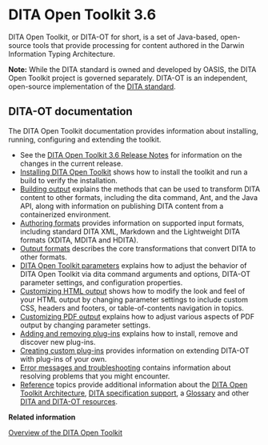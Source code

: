 # DITA Open Toolkit 3.6

DITA Open Toolkit, or DITA-OT for short, is a set of Java-based, open-source tools that provide processing for content authored in the Darwin Information Typing Architecture.

**Note:** While the DITA standard is owned and developed by OASIS, the DITA Open Toolkit project is governed separately. DITA-OT is an independent, open-source implementation of the [DITA standard](http://docs.oasis-open.org/dita/dita/v1.3/dita-v1.3-part0-overview.html).

## DITA-OT documentation

The DITA Open Toolkit documentation provides information about installing, running, configuring and extending the toolkit.

-   See the [DITA Open Toolkit 3.6 Release Notes](release-notes/index.md) for information on the changes in the current release.
-   [Installing DITA Open Toolkit](topics/installing-client.md) shows how to install the toolkit and run a build to verify the installation.
-   [Building output](topics/building-output.md) explains the methods that can be used to transform DITA content to other formats, including the dita command, Ant, and the Java API, along with information on publishing DITA content from a containerized environment.
-   [Authoring formats](topics/input-formats.md) provides information on supported input formats, including standard DITA XML, Markdown and the Lightweight DITA formats \(XDITA, MDITA and HDITA\).
-   [Output formats](topics/output-formats.md) describes the core transformations that convert DITA to other formats.
-   [DITA Open Toolkit parameters](parameters/index.md) explains how to adjust the behavior of DITA Open Toolkit via dita command arguments and options, DITA-OT parameter settings, and configuration properties.
-   [Customizing HTML output](topics/html-customization.md) shows how to modify the look and feel of your HTML output by changing parameter settings to include custom CSS, headers and footers, or table-of-contents navigation in topics.
-   [Customizing PDF output](topics/pdf-customization.md) explains how to adjust various aspects of PDF output by changing parameter settings.
-   [Adding and removing plug-ins](topics/adding-plugins.md) explains how to install, remove and discover new plug-ins.
-   [Creating custom plug-ins](topics/custom-plugins.md) provides information on extending DITA-OT with plug-ins of your own.
-   [Error messages and troubleshooting](topics/troubleshooting-overview.md) contains information about resolving problems that you might encounter.
-   [Reference](reference/index.md) topics provide additional information about the [DITA Open Toolkit Architecture](reference/architecture.md), [DITA specification support](reference/dita-spec-support.md), a [Glossary](reference/glossary.md) and other [DITA and DITA-OT resources](topics/dita-and-dita-ot-resources.md).

**Related information**  


[Overview of the DITA Open Toolkit](https://www.oxygenxml.com/events/2014/dita-ot_day.html#Overview_of_the_DITA_Open_Toolkit)

